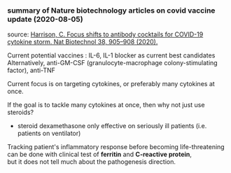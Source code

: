 ### summary of Nature biotechnology articles on covid vaccine update (2020-08-05)
source: [Harrison, C. Focus shifts to antibody cocktails for COVID-19 cytokine storm. Nat Biotechnol 38, 905–908 (2020).](https://doi.org/10.1038/s41587-020-0634-9)

Current potential vaccines : IL-6, IL-1 blocker as current best candidates  
Alternatively, anti-GM-CSF (granulocyte-macrophage colony-stimulating factor), anti-TNF

Current focus is on targeting cytokines, or preferably many cytokines at once.  

If the goal is to tackle many cytokines at once, then why not just use steroids?  
- steroid dexamethasone only effective on seriously ill patients (i.e. patients on ventilator)

Tracking patient's inflammatory response before becoming life-threatening can be done with clinical test of **ferritin** and **C-reactive protein**,  
but it does not tell much about the pathogenesis direction.
